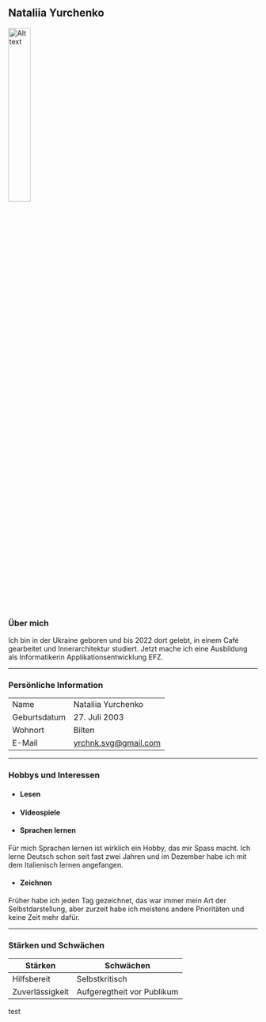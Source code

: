 ## Nataliia Yurchenko

<img src="portfolio.jpg" alt="Alt text" style="width:30%">

### Über mich
Ich bin in der Ukraine geboren und bis 2022 dort gelebt, in einem Café gearbeitet und Innerarchitektur studiert. Jetzt mache ich eine Ausbildung als Informatikerin Applikationsentwicklung EFZ.

---
### Persönliche Information
|||
|----|----|
|Name|Nataliia Yurchenko|
|Geburtsdatum|27. Juli 2003|
|Wohnort|Bilten|
|E-Mail|[yrchnk.svg@gmail.com](yrchnk.svg@gmail.com)|

--- 

### Hobbys und Interessen
- #### Lesen
- #### Videospiele
- #### Sprachen lernen 
Für mich Sprachen lernen ist wirklich ein Hobby, das mir Spass macht. Ich lerne Deutsch schon seit fast zwei Jahren und im Dezember habe ich mit dem Italienisch lernen angefangen. 
- #### Zeichnen
Früher habe ich jeden Tag gezeichnet, das war immer mein Art der Selbstdarstellung, aber zurzeit habe ich meistens andere Prioritäten und keine Zeit mehr dafür.

---

### Stärken und Schwächen

|Stärken|Schwächen|
|----|----|
|Hilfsbereit|Selbstkritisch|
|Zuverlässigkeit|Aufgeregtheit vor Publikum|

test